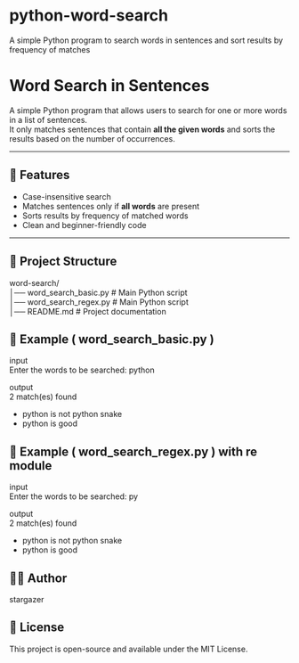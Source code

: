# python-word-search
A simple Python program to search words in sentences and sort results by frequency of matches


# Word Search in Sentences

A simple Python program that allows users to search for one or more words in a list of sentences.  <br>
It only matches sentences that contain **all the given words** and sorts the results based on the number of occurrences. <br>

---

## 🚀 Features
- Case-insensitive search <br>
- Matches sentences only if **all words** are present <br>
- Sorts results by frequency of matched words <br>
- Clean and beginner-friendly code <br>

---

## 📂 Project Structure
word-search/<br>
│── word_search_basic.py # Main Python script <br>
│── word_search_regex.py # Main Python script <br>
│── README.md # Project documentation <br>

## 📌 Example ( word_search_basic.py )
input<br>
Enter the words to be searched: python<br>

output<br>
2 match(es) found<br>

- python is not python snake<br>
- python is good<br>


## 📌 Example ( word_search_regex.py ) with re module
input<br>
Enter the words to be searched: py <br>

output<br>
2 match(es) found<br>

- python is not python snake<br>
- python is good<br>



## 🧑‍💻 Author 
stargazer<br>

## 📜 License
This project is open-source and available under the MIT License.<br>
